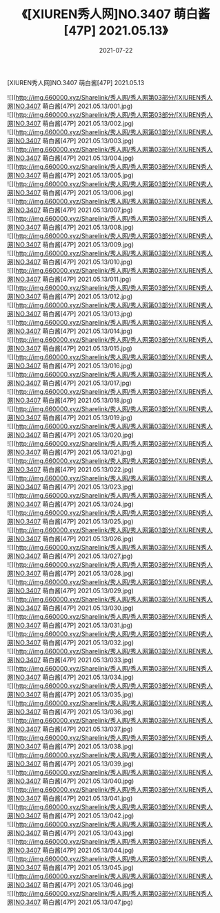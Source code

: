 ﻿---
layout: post
title:  《[XIUREN秀人网]NO.3407 萌白酱[47P] 2021.05.13》
date:   2021-07-22
img: http://img.660000.xyz/Sharelink/秀人网/秀人网第03部分/[XIUREN秀人网]NO.3407 萌白酱[47P] 2021.05.13/000.jpg
categories: [美女, 清纯, 唯美]
---

[XIUREN秀人网]NO.3407 萌白酱[47P] 2021.05.13

  ![](http://img.660000.xyz/Sharelink/秀人网/秀人网第03部分/[XIUREN秀人网]NO.3407 萌白酱[47P] 2021.05.13/001.jpg) <br> ![](http://img.660000.xyz/Sharelink/秀人网/秀人网第03部分/[XIUREN秀人网]NO.3407 萌白酱[47P] 2021.05.13/002.jpg) <br> ![](http://img.660000.xyz/Sharelink/秀人网/秀人网第03部分/[XIUREN秀人网]NO.3407 萌白酱[47P] 2021.05.13/003.jpg) <br> ![](http://img.660000.xyz/Sharelink/秀人网/秀人网第03部分/[XIUREN秀人网]NO.3407 萌白酱[47P] 2021.05.13/004.jpg) <br> ![](http://img.660000.xyz/Sharelink/秀人网/秀人网第03部分/[XIUREN秀人网]NO.3407 萌白酱[47P] 2021.05.13/005.jpg) <br> ![](http://img.660000.xyz/Sharelink/秀人网/秀人网第03部分/[XIUREN秀人网]NO.3407 萌白酱[47P] 2021.05.13/006.jpg) <br> ![](http://img.660000.xyz/Sharelink/秀人网/秀人网第03部分/[XIUREN秀人网]NO.3407 萌白酱[47P] 2021.05.13/007.jpg) <br> ![](http://img.660000.xyz/Sharelink/秀人网/秀人网第03部分/[XIUREN秀人网]NO.3407 萌白酱[47P] 2021.05.13/008.jpg) <br> ![](http://img.660000.xyz/Sharelink/秀人网/秀人网第03部分/[XIUREN秀人网]NO.3407 萌白酱[47P] 2021.05.13/009.jpg) <br> ![](http://img.660000.xyz/Sharelink/秀人网/秀人网第03部分/[XIUREN秀人网]NO.3407 萌白酱[47P] 2021.05.13/010.jpg) <br> ![](http://img.660000.xyz/Sharelink/秀人网/秀人网第03部分/[XIUREN秀人网]NO.3407 萌白酱[47P] 2021.05.13/011.jpg) <br> ![](http://img.660000.xyz/Sharelink/秀人网/秀人网第03部分/[XIUREN秀人网]NO.3407 萌白酱[47P] 2021.05.13/012.jpg) <br> ![](http://img.660000.xyz/Sharelink/秀人网/秀人网第03部分/[XIUREN秀人网]NO.3407 萌白酱[47P] 2021.05.13/013.jpg) <br> ![](http://img.660000.xyz/Sharelink/秀人网/秀人网第03部分/[XIUREN秀人网]NO.3407 萌白酱[47P] 2021.05.13/014.jpg) <br> ![](http://img.660000.xyz/Sharelink/秀人网/秀人网第03部分/[XIUREN秀人网]NO.3407 萌白酱[47P] 2021.05.13/015.jpg) <br> ![](http://img.660000.xyz/Sharelink/秀人网/秀人网第03部分/[XIUREN秀人网]NO.3407 萌白酱[47P] 2021.05.13/016.jpg) <br> ![](http://img.660000.xyz/Sharelink/秀人网/秀人网第03部分/[XIUREN秀人网]NO.3407 萌白酱[47P] 2021.05.13/017.jpg) <br> ![](http://img.660000.xyz/Sharelink/秀人网/秀人网第03部分/[XIUREN秀人网]NO.3407 萌白酱[47P] 2021.05.13/018.jpg) <br> ![](http://img.660000.xyz/Sharelink/秀人网/秀人网第03部分/[XIUREN秀人网]NO.3407 萌白酱[47P] 2021.05.13/019.jpg) <br> ![](http://img.660000.xyz/Sharelink/秀人网/秀人网第03部分/[XIUREN秀人网]NO.3407 萌白酱[47P] 2021.05.13/020.jpg) <br> ![](http://img.660000.xyz/Sharelink/秀人网/秀人网第03部分/[XIUREN秀人网]NO.3407 萌白酱[47P] 2021.05.13/021.jpg) <br> ![](http://img.660000.xyz/Sharelink/秀人网/秀人网第03部分/[XIUREN秀人网]NO.3407 萌白酱[47P] 2021.05.13/022.jpg) <br> ![](http://img.660000.xyz/Sharelink/秀人网/秀人网第03部分/[XIUREN秀人网]NO.3407 萌白酱[47P] 2021.05.13/023.jpg) <br> ![](http://img.660000.xyz/Sharelink/秀人网/秀人网第03部分/[XIUREN秀人网]NO.3407 萌白酱[47P] 2021.05.13/024.jpg) <br> ![](http://img.660000.xyz/Sharelink/秀人网/秀人网第03部分/[XIUREN秀人网]NO.3407 萌白酱[47P] 2021.05.13/025.jpg) <br> ![](http://img.660000.xyz/Sharelink/秀人网/秀人网第03部分/[XIUREN秀人网]NO.3407 萌白酱[47P] 2021.05.13/026.jpg) <br> ![](http://img.660000.xyz/Sharelink/秀人网/秀人网第03部分/[XIUREN秀人网]NO.3407 萌白酱[47P] 2021.05.13/027.jpg) <br> ![](http://img.660000.xyz/Sharelink/秀人网/秀人网第03部分/[XIUREN秀人网]NO.3407 萌白酱[47P] 2021.05.13/028.jpg) <br> ![](http://img.660000.xyz/Sharelink/秀人网/秀人网第03部分/[XIUREN秀人网]NO.3407 萌白酱[47P] 2021.05.13/029.jpg) <br> ![](http://img.660000.xyz/Sharelink/秀人网/秀人网第03部分/[XIUREN秀人网]NO.3407 萌白酱[47P] 2021.05.13/030.jpg) <br> ![](http://img.660000.xyz/Sharelink/秀人网/秀人网第03部分/[XIUREN秀人网]NO.3407 萌白酱[47P] 2021.05.13/031.jpg) <br> ![](http://img.660000.xyz/Sharelink/秀人网/秀人网第03部分/[XIUREN秀人网]NO.3407 萌白酱[47P] 2021.05.13/032.jpg) <br> ![](http://img.660000.xyz/Sharelink/秀人网/秀人网第03部分/[XIUREN秀人网]NO.3407 萌白酱[47P] 2021.05.13/033.jpg) <br> ![](http://img.660000.xyz/Sharelink/秀人网/秀人网第03部分/[XIUREN秀人网]NO.3407 萌白酱[47P] 2021.05.13/034.jpg) <br> ![](http://img.660000.xyz/Sharelink/秀人网/秀人网第03部分/[XIUREN秀人网]NO.3407 萌白酱[47P] 2021.05.13/035.jpg) <br> ![](http://img.660000.xyz/Sharelink/秀人网/秀人网第03部分/[XIUREN秀人网]NO.3407 萌白酱[47P] 2021.05.13/036.jpg) <br> ![](http://img.660000.xyz/Sharelink/秀人网/秀人网第03部分/[XIUREN秀人网]NO.3407 萌白酱[47P] 2021.05.13/037.jpg) <br> ![](http://img.660000.xyz/Sharelink/秀人网/秀人网第03部分/[XIUREN秀人网]NO.3407 萌白酱[47P] 2021.05.13/038.jpg) <br> ![](http://img.660000.xyz/Sharelink/秀人网/秀人网第03部分/[XIUREN秀人网]NO.3407 萌白酱[47P] 2021.05.13/039.jpg) <br> ![](http://img.660000.xyz/Sharelink/秀人网/秀人网第03部分/[XIUREN秀人网]NO.3407 萌白酱[47P] 2021.05.13/040.jpg) <br> ![](http://img.660000.xyz/Sharelink/秀人网/秀人网第03部分/[XIUREN秀人网]NO.3407 萌白酱[47P] 2021.05.13/041.jpg) <br> ![](http://img.660000.xyz/Sharelink/秀人网/秀人网第03部分/[XIUREN秀人网]NO.3407 萌白酱[47P] 2021.05.13/042.jpg) <br> ![](http://img.660000.xyz/Sharelink/秀人网/秀人网第03部分/[XIUREN秀人网]NO.3407 萌白酱[47P] 2021.05.13/043.jpg) <br> ![](http://img.660000.xyz/Sharelink/秀人网/秀人网第03部分/[XIUREN秀人网]NO.3407 萌白酱[47P] 2021.05.13/044.jpg) <br> ![](http://img.660000.xyz/Sharelink/秀人网/秀人网第03部分/[XIUREN秀人网]NO.3407 萌白酱[47P] 2021.05.13/045.jpg) <br> ![](http://img.660000.xyz/Sharelink/秀人网/秀人网第03部分/[XIUREN秀人网]NO.3407 萌白酱[47P] 2021.05.13/046.jpg) <br> ![](http://img.660000.xyz/Sharelink/秀人网/秀人网第03部分/[XIUREN秀人网]NO.3407 萌白酱[47P] 2021.05.13/047.jpg) <br>